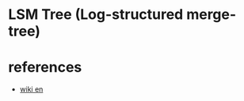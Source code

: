 # LSM Tree (Log-structured merge-tree)


# references 
- [wiki en](https://en.wikipedia.org/wiki/Log-structured_merge-tree)
